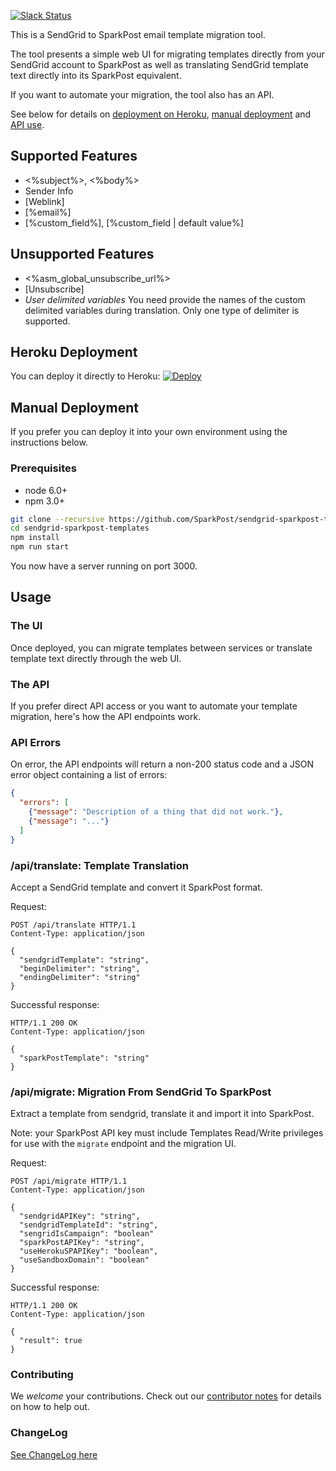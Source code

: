 [![Slack Status](http://slack.sparkpost.com/badge.svg)](http://slack.sparkpost.com)

This is a SendGrid to SparkPost email template migration tool.

The tool presents a simple web UI for migrating templates directly from your SendGrid account to SparkPost as well as translating SendGrid template text directly into its SparkPost equivalent.

If you want to automate your migration, the tool also has an API.

See below for details on [deployment on Heroku](#heroku-deployment), [manual deployment](#manual-deployment) and [API use](#the-api).

## Supported Features
- <%subject%>, <%body%>
- Sender Info
- [Weblink]
- [%email%]
- [%custom_field%], [%custom_field | default value%]

## Unsupported Features
- <%asm_global_unsubscribe_url%>
- [Unsubscribe]
- _User delimited variables_
You need provide the names of the custom delimited variables during translation. Only one type of delimiter is supported. 

## Heroku Deployment

You can deploy it directly to Heroku: [![Deploy](https://www.herokucdn.com/deploy/button.svg)](https://heroku.com/deploy?template=https://github.com/SparkPost/sendgrid-sparkpost-templates/tree/develop)

## Manual Deployment

If you prefer you can deploy it into your own environment using the instructions below.

### Prerequisites

 - node 6.0+
 - npm 3.0+

```bash
git clone --recursive https://github.com/SparkPost/sendgrid-sparkpost-templates.git
cd sendgrid-sparkpost-templates
npm install
npm run start
```

You now have a server running on port 3000.

## Usage

### The UI

Once deployed, you can migrate templates between services or translate template text directly through the web UI.

### The API

If you prefer direct API access or you want to automate your template migration, here's how the API endpoints work.

### API Errors

On error, the API endpoints will return a non-200 status code and a JSON error object containing a list of errors:

```json
{
  "errors": [
    {"message": "Description of a thing that did not work."},
    {"message": "..."}
  ]
}
```

### /api/translate: Template Translation

Accept a SendGrid template and convert it SparkPost format.

Request:

```
POST /api/translate HTTP/1.1
Content-Type: application/json

{
  "sendgridTemplate": "string",
  "beginDelimiter": "string",
  "endingDelimiter": "string"
}
```

Successful response:

```
HTTP/1.1 200 OK
Content-Type: application/json

{
  "sparkPostTemplate": "string"
}
```

### /api/migrate: Migration From SendGrid To SparkPost

Extract a template from sendgrid, translate it and import it into SparkPost.

Note: your SparkPost API key must include Templates Read/Write privileges for use with the `migrate` endpoint and the migration UI.

Request:

```
POST /api/migrate HTTP/1.1
Content-Type: application/json

{
  "sendgridAPIKey": "string",
  "sendgridTemplateId": "string",
  "sengridIsCampaign": "boolean"
  "sparkPostAPIKey": "string",
  "useHerokuSPAPIKey": "boolean",
  "useSandboxDomain": "boolean"
}
```

Successful response:

```
HTTP/1.1 200 OK
Content-Type: application/json

{
  "result": true
}
```

### Contributing

We *welcome* your contributions.  Check out our [contributor notes](CONTRIBUTING.md) for details on how to help out.

### ChangeLog

[See ChangeLog here](CHANGELOG.md)
